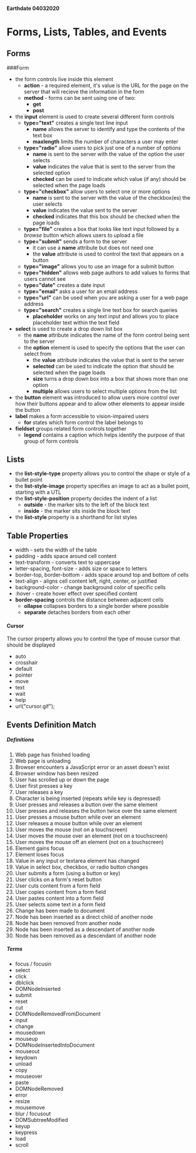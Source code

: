 #### Earthdate 04032020

# Forms, Lists, Tables, and Events

## Forms

###Form
* the form controls live inside this element  
  * **action** - a required element, it's value is the URL for the page on the server that will recieve the information in the form  
  * **method** - forms can be sent using one of two:  
    * **get**  
    * **post**  
* the **input** element is used to create several different form controls  
  * **type="text"** creates a single text line input  
    * **name** allows the server to identify and type the contents of the text box  
    * **maxlength** limits the number of characters a user may enter  
  * **type="radio"** allow users to pick just one of a number of options  
    * **name** is sent to the server with the value of the option the user selects  
    * **value** indicates the value that is sent to the server from the selected option  
    * **checked** can be used to indicate which value (if any) should be selected when the page loads  
  * **type="checkbox"** allow users to select one or more options  
    * **name** is sent to the server with the value of the checkbox(es) the user selects  
    * **value** indicates the value sent to the server  
    * **checked** indicates that this box should be checked when the page loads  
  * **type="file"** creates a box that looks like text input followed by a *browse* button which allows users to upload a file  
  * **type="submit"** sends a form to the server  
    * it can use a **name** attribute but does not need one  
    * the **value** attribute is used to control the text that appears on a button   
  * **type="image"** allows you to use an image for a submit button 
  * **type="hidden"** allows web page authors to add values to forms that users cannot see   
  * **type="date"** creates a date input  
  * **type="email"** asks a user for an email address  
  * **type="url"** can be used when you are asking a user for a web page address  
  * **type="search"** creates a single line text box for search queries  
    * **placeholder** works on any text input and allows you to place placeholder text within the text field  
* **select** is used to create a drop down list box  
    * the **name** attribute indicates the name of the form control being sent to the server  
  * the **option** element is used to specify the options that the user can select from  
    * the **value** attribute indicates the value that is sent to the server  
    * **selected** can be used to indicate the option that should be selected when the page loads  
    * **size** turns a drop down box into a box that shows more than one option  
    * **multiple** allows users to select multiple options from the list  
* the **button** element was introduced to allow users more control over how their buttons appear and to allow other elements to appear inside the button  
* **label** makes a form accessible to vision-impaired users  
  * **for** states which form control the label belongs to  
* **fieldset** groups related form controls together  
  * **legend** contains a caption which helps identify the purpose of that group of form controls  


## Lists

* the **list-style-type** property allows you to control the shape or style of a bullet point  
* the **list-style-image** property specifies an image to act as a bullet point, starting with a UTL  
* the **list-style-position** property decides the indent of a list  
  * **outside** - the marker sits to the left of the block text  
  * **inside** - the marker sits inside the block text  
* the **list-style** property is a shorthand for list styles  


## Table Properties

* width - sets the width of the table  
* padding - adds space around cell content  
* text-transform - converts text to uppercase  
* letter-spacing, font-size - adds size or space to letters  
* border-top, border-bottom - adds space around top and bottom of cells  
* text-align - aligns cell content left, right, center, or justified  
* background-color - change background color of specific cells  
* :hover - create hover effect over specified content  
* **border-spacing** controls the distance between adjacent cells  
  * **ollapse** collapses borders to a single border where possible  
  * **separate** detaches borders from each other  

#### Cursor

The cursor property allows you to control the type of mouse cursor that should be displayed  

- auto
- crosshair
- default
- pointer
- move
- text
- wait
- help
- url("cursor.gif");


## Events Definition Match

##### Definitions

1. Web page has finished loading
2. Web page is unloading
3. Browser encounters a JavaScript error or an asset doesn't exist
4. Browser window has been resized
5. User has scrolled up or down the page
6. User first presses a key
7. User releases a key
8. Character is being inserted (repeats while key is depressed)
9. User presses and releases a button over the same element
10. User presses and releases the button twice over the same element
11. User presses a mouse button while over an element
12. User releases a mouse button while over an element
13. User moves the mouse (not on a touchscreen)
14. User moves the mouse over an element (not on a touchscreen)
15. User moves the mouse off an element (not on a touchscreen)
16. Element gains focus
17. Element loses focus
18. Value in any input or textarea element has changed
19. Value in select box, checkbox, or radio button changes
20. User submits a form (using a button or key)
21. User clicks on a form's reset button
22. User cuts content from a form field
23. User copies content from a form field
24. User pastes content into a form field
25. User selects some text in a form field
26. Change has been made to document
27. Node has been inserted as a direct child of another node
28. Node has been removed from another node
29. Node has been inserted as a descendant of another node
30. Node has been removed as a descendant of another node


##### Terms

- focus / focusin
- select
- click
- dblclick
- DOMNodeInserted
- submit
- reset
- cut
- DOMNodeRemovedFromDocument
- input
- change
- mousedown
- mouseup
- DOMNodeInsertedIntoDocument
- mouseout
- keydown
- unload
- copy
- mouseover
- paste
- DOMNodeRemoved
- error
- resize
- mousemove
- blur / focusout
- DOMSubtreeModified
- keyup
- keypress
- load
- scroll